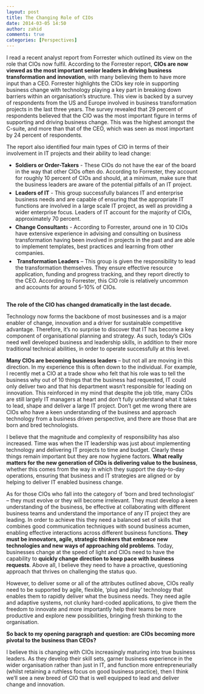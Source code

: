 ```yaml
---
layout: post
title: The Changing Role of CIOs
date: 2014-03-05 14:50
author: zahid
comments: true
categories: [Perspectives]
---
```

I read a recent analyst report from Forrester which outlined its view on the role that CIOs now fulfil. According to the Forrester report, <strong>CIOs are now viewed as the most important senior leaders in driving business transformation and innovation</strong>, with many believing them to have more input than a CEO. Forrester highlights the CIOs key role in supporting business change with technology playing a key part in breaking down barriers within an organisation’s structure. <!--more-->This view is backed by a survey of respondents from the US and Europe involved in business transformation projects in the last three years. The survey revealed that 29 percent of respondents believed that the CIO was the most important figure in terms of supporting and driving business change. This was the highest amongst the C-suite, and more than that of the CEO, which was seen as most important by 24 percent of respondents.

The report also identified four main types of CIO in terms of their involvement in IT projects and their ability to lead change:
<ul>
	<li><strong>Soldiers or Order-Takers</strong> - These CIOs do not have the ear of the board in the way that other CIOs often do. According to Forrester, they account for roughly 10 percent of CIOs and should, at a minimum, make sure that the business leaders are aware of the potential pitfalls of an IT project.</li>
	<li style="padding-top: 5px;"><strong>Leaders of IT</strong> - This group successfully balances IT and enterprise business needs and are capable of ensuring that the appropriate IT functions are involved in a large scale IT project, as well as providing a wider enterprise focus. Leaders of IT account for the majority of CIOs, approximately 70 percent.</li>
	<li style="padding-top: 5px;"><strong>Change Consultant</strong>s - According to Forrester, around one in 10 CIOs have extensive experience in advising and consulting on business transformation having been involved in projects in the past and are able to implement templates, best practices and learning from other companies.</li>
	<li style="padding-top: 5px;"> <strong>Transformation Leaders</strong> – This group is given the responsibility to lead the transformation themselves. They ensure effective resource application, funding and progress tracking, and they report directly to the CEO. According to Forrester, this CIO role is relatively uncommon and accounts for around 5-10% of CIOs.</li>
</ul>
<p style="padding-top: 15px;"><strong>The role of the CIO has changed dramatically in the last decade.</strong></p>
Technology now forms the backbone of most businesses and is a major enabler of change, innovation and a driver for sustainable competitive advantage. Therefore, it’s no surprise to discover that IT has become a key component of organisational planning and strategy. As such, today’s CIOs need well developed business and leadership skills, in addition to their more traditional technical abilities, in order to operate successfully at this level.

<strong>Many CIOs are becoming business leaders</strong> – but not all are moving in this direction. In my experience this is often down to the individual. For example, I recently met a CIO at a trade show who felt that his role was to tell the business why out of 10 things that the business had requested, IT could only deliver two and that his department wasn’t responsible for leading on innovation. This reinforced in my mind that despite the job title, many CIOs are still largely IT managers at heart and don’t fully understand what it takes to lead, shape and deliver a large IT project. Don’t get me wrong there are CIOs who have a keen understanding of the business and approach technology from a business driven perspective, and there are those that are born and bred technologists.

I believe that the magnitude and complexity of responsibility has also increased. Time was when the IT leadership was just about implementing technology and delivering IT projects to time and budget. Clearly these things remain important but they are now hygiene factors. <strong>What really matters for the new generation of CIOs is delivering value to the business</strong>, whether this comes from the way in which they support the day-to-day operations, ensuring that business and IT strategies are aligned or by helping to deliver IT enabled business change.

As for those CIOs who fall into the category of ‘born and bred technologist’ – they must evolve or they will become irrelevant. They must develop a keen understanding of the business, be effective at collaborating with different business teams and understand the importance of any IT project they are leading. In order to achieve this they need a balanced set of skills that combines good communication techniques with sound business acumen, enabling effective interactions across different business functions. <strong>They must be innovators, agile, strategic thinkers that embrace new technologies and new ways of approaching old problems</strong>. Today, businesses change at the speed of light and CIOs need to have the capability to <strong>quickly change direction to keep pace with business requests</strong>. Above all, I believe they need to have a proactive, questioning approach that thrives on challenging the status quo.

However, to deliver some or all of the attributes outlined above, CIOs really need to be supported by agile, flexible, ‘plug and play’ technology that enables them to rapidly deliver what the business needs. They need agile and adaptive systems, not clunky hard-coded applications, to give them the freedom to innovate and more importantly help their teams be more productive and explore new possibilities, bringing fresh thinking to the organisation.

<strong>So back to my opening paragraph and question: are CIOs becoming more pivotal to the business than CEOs?</strong>

I believe this is changing with CIOs increasingly maturing into true business leaders. As they develop their skill sets, garner business experience in the wider organisation rather than just in IT, and function more entrepreneurially (whilst retaining a ruthless focus on good business practice), then I think we’ll see a new breed of CIO that is well equipped to lead and deliver change and innovation.
